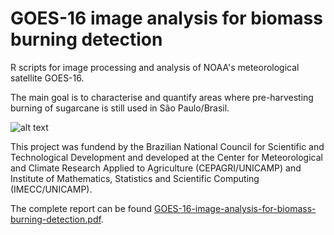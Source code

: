 # GOES-16 image analysis for biomass burning detection

R scripts for image processing and analysis of NOAA's meteorological satellite GOES-16.

The main goal is to characterise and quantify areas where pre-harvesting burning of sugarcane is still used in São Paulo/Brasil. 

![alt text](https://github.com/wesleysatelis/GOES-16-image-analysis-for-biomass-burning-detection/blob/master/areas-plantio.png)

This project was fundend by the Brazilian National Council for Scientific and Technological Development and developed at the Center for Meteorological and Climate Research Applied to Agriculture (CEPAGRI/UNICAMP) and Institute of Mathematics, Statistics and Scientific Computing (IMECC/UNICAMP).

The complete report can be found [GOES-16-image-analysis-for-biomass-burning-detection.pdf](github.com/wesleysatelis/GOES-16-image-analysis-for-biomass-burning-detection/blob/master/relatorio_final/diffrev.pdf).
